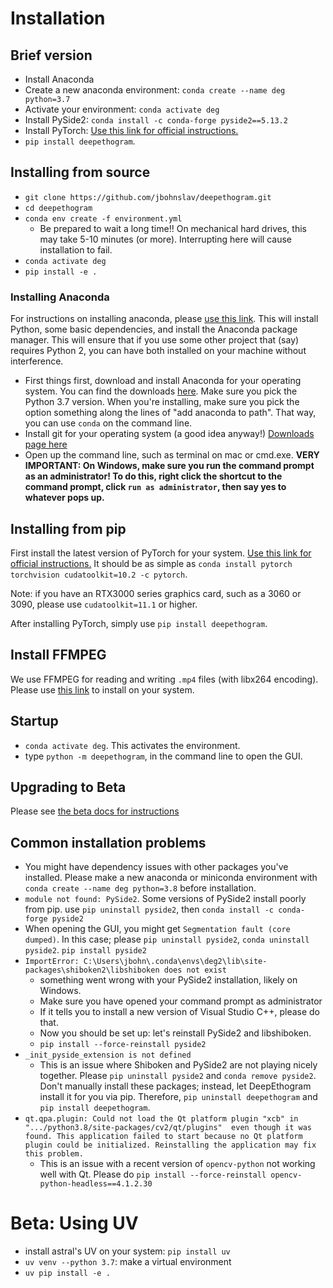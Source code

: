 # Installation

## Brief version
* Install Anaconda
* Create a new anaconda environment: `conda create --name deg python=3.7`
* Activate your environment: `conda activate deg`
* Install PySide2: `conda install -c conda-forge pyside2==5.13.2`
* Install PyTorch: [Use this link for official instructions.](https://pytorch.org/)
* `pip install deepethogram`.

## Installing from source
* `git clone https://github.com/jbohnslav/deepethogram.git`
* `cd deepethogram`
* `conda env create -f environment.yml`
    * Be prepared to wait a long time!! On mechanical hard drives, this may take 5-10 minutes (or more). Interrupting here will cause installation to fail.
* `conda activate deg`
* `pip install -e .`

### Installing Anaconda
For instructions on installing anaconda,
please [use this link](https://www.anaconda.com/distribution/). This will install Python, some basic dependencies, and
install the Anaconda package manager. This will ensure that if you use some other project that (say) requires Python 2,
you can have both installed on your machine without interference.

* First things first, download and install Anaconda for your operating system. You can find the downloads [here](https://www.anaconda.com/distribution/#download-section). Make sure you pick the Python 3.7 version. When you're installing, make sure you pick the option something along the lines of "add anaconda to path". That way, you can use `conda` on the command line.
* Install git for your operating system (a good idea anyway!) [Downloads page here](https://git-scm.com/download)
* Open up the command line, such as terminal on mac or cmd.exe. **VERY IMPORTANT: On Windows, make sure you run the command prompt as an administrator! To do this, right click the shortcut to the command prompt, click `run as administrator`, then say yes to whatever pops up.**

## Installing from pip
First install the latest version of PyTorch for your system. [Use this link for official instructions.](https://pytorch.org/)
It should be as simple as `conda install pytorch torchvision cudatoolkit=10.2 -c pytorch`.

Note: if you have an RTX3000 series graphics card, such as a 3060 or 3090, please use `cudatoolkit=11.1` or higher.

After installing PyTorch, simply use `pip install deepethogram`.

## Install FFMPEG
We use FFMPEG for reading and writing `.mp4` files (with libx264 encoding). Please use [this link](https://www.ffmpeg.org/)
to install on your system.

## Startup
* `conda activate deg`. This activates the environment.
* type `python -m deepethogram`, in the command line to open the GUI.

## Upgrading to Beta
Please see [the beta docs for instructions](beta.md)

## Common installation problems
* You might have dependency issues with other packages you've installed. Please make a new anaconda or miniconda
environment with `conda create --name deg python=3.8` before installation.
* `module not found: PySide2`. Some versions of PySide2 install poorly from pip. use `pip uninstall pyside2`, then
`conda install -c conda-forge pyside2`
* When opening the GUI, you might get `Segmentation fault (core dumped)`. In this case; please `pip uninstall pyside2`,
`conda uninstall pyside2`. `pip install pyside2`
* `ImportError: C:\Users\jbohn\.conda\envs\deg2\lib\site-packages\shiboken2\libshiboken does not exist`
  * something went wrong with your PySide2 installation, likely on Windows.
  * Make sure you have opened your command prompt as administrator
  * If it tells you to install a new version of Visual Studio C++, please do that.
  * Now you should be set up: let's reinstall PySide2 and libshiboken.
  * `pip install --force-reinstall pyside2`
* `_init_pyside_extension is not defined`
  * This is an issue where Shiboken and PySide2 are not playing nicely together. Please `pip uninstall pyside2` and `conda remove pyside2`. Don't manually install these packages; instead, let DeepEthogram install it for you via pip. Therefore, `pip uninstall deepethogram` and `pip install deepethogram`.
*  `qt.qpa.plugin: Could not load the Qt platform plugin "xcb" in ".../python3.8/site-packages/cv2/qt/plugins"  even though it was found. This application failed to start because no Qt platform plugin could be initialized. Reinstalling the application may fix this problem.`
   * This is an issue with a recent version of `opencv-python` not working well with Qt. Please do `pip install --force-reinstall opencv-python-headless==4.1.2.30`

# Beta: Using UV

* install astral's UV on your system: `pip install uv`
* `uv venv --python 3.7`: make a virtual environment
* `uv pip install -e .`
